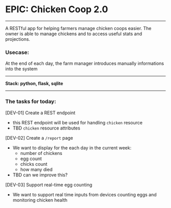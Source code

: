 # EPIC: Chicken Coop 2.0

---

A RESTful app for helping farmers manage chicken coops easier.
The owner is able to manage chickens and to access useful stats and projections.

### Usecase:
At the end of each day, the farm manager introduces manually informations 
into the system

---
**Stack: python, flask, sqlite**

---
### The tasks for today:

[DEV-01] Create a REST endpoint
- this REST endpoint will be used for handling `chicken` resource
- TBD `chicken` resource attributes

[DEV-02] Create a `/report` page
- We want to display for the each day in the current week:
  - number of chickens
  - egg count
  - chicks count
  - how many died
- TBD can we improve this?

[DEV-03] Support real-time egg counting
- We want to support real time inputs from devices counting eggs and monitoring chicken health
